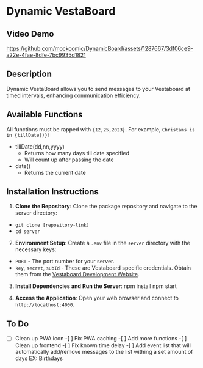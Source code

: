 # Dynamic VestaBoard

## Video Demo

https://github.com/mockcomic/DynamicBoard/assets/1287667/3df06ce9-a22e-4fae-8dfe-7bc9935d1821

## Description

Dynamic VestaBoard allows you to send messages to your Vestaboard at timed intervals, enhancing communication efficiency.

## Available Functions

All functions must be rapped with `{12,25,2023}`. For example, `Christams is in {tillDate()}!`

- tillDate(dd,nn,yyyy)
  - Returns how many days till date specified
  - Will count up after passing the date
- date()
  - Returns the current date

## Installation Instructions

1. **Clone the Repository**: Clone the package repository and navigate to the server directory:

- `git clone [repository-link]`
- `cd server`

2. **Environment Setup**: Create a `.env` file in the `server` directory with the necessary keys:

- `PORT` - The port number for your server.
- `key`, `secret`, `subId` - These are Vestaboard specific credentials. Obtain them from the [Vestaboard Development Website](https://docs.vestaboard.com/methods).

3. **Install Dependencies and Run the Server**:
   npm install
   npm start

4. **Access the Application**: Open your web browser and connect to `http://localhost:4000`.

## To Do

-[ ] Clean up PWA icon -[ ] Fix PWA caching -[ ] Add more functions -[ ] Clean up frontend -[ ] Fix known time delay -[ ] Add event list that will automatically add/remove messages to the list withing a set amount of days EX: Birthdays
